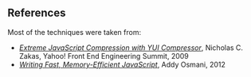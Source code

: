 ## References

Most of the techniques were taken from:

- _[Extreme JavaScript Compression with YUI Compressor](http://www.slideshare.net/nzakas/extreme-javascript-compression-with-yui-compressor)_, Nicholas C. Zakas,  Yahoo! Front End Engineering Summit, 2009
- _[Writing Fast, Memory-Efficient JavaScript](https://www.smashingmagazine.com/2012/11/writing-fast-memory-efficient-javascript/)_, Addy Osmani, 2012